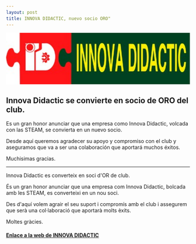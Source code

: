 ```yaml
---
layout: post
title: INNOVA DIDACTIC, nuevo socio ORO"
---
```



<img src="/images/innova-didactic-logo.jpg" width="800" />





## Innova Didactic se convierte en socio de ORO del club. ##

Es un gran honor anunciar que una empresa como Innova Didactic, volcada con las STEAM, se convierta en un nuevo socio.

Desde aquí queremos agradecer su apoyo y compromiso con el club y aseguramos que va a ser una colaboración que aportará muchos éxitos.

Muchisimas gracias.



-----------------------------------------------------------


Innova Didactic es converteix en soci d'OR de club.

És un gran honor anunciar que una empresa com Innova Didactic, bolcada amb les STEAM, es converteixi en un nou soci.

Des d'aquí volem agrair el seu suport i compromís amb el club i assegurem que serà una col·laboració que aportarà molts èxits.

Moltes gràcies.












#### [Enlace a la web de INNOVA DIDACTIC](http://shop.innovadidactic.com/index.php) ####
